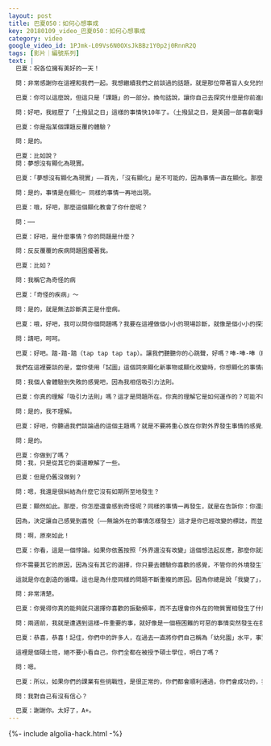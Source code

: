 ```yaml
---
layout: post
title: 巴夏050：如何心想事成
key: 20180109_video_巴夏050：如何心想事成
category: video
google_video_id: 1PJmk-L09Vs6N0OXsJkBBz1Y0p2j0RnnR2Q
tags: [影片｜編號系列]
text: |
  巴夏：祝各位擁有美好的一天！

  問：非常感謝你在這裡和我們一起。我想繼續我們之前談過的話題，就是那位帶著盲人女兒的婦女的故事，你說到人生中的「課題」（theme），當然她有自己的「課題」。我的理解是：要顯化願景，即便由衷地相信、或者擁有熱情，如果還有「課題」沒解決掉，那麼，事情就不能如願以償地實現。

  巴夏：你可以這麼說，但這只是「課題」的一部分。換句話說，讓你自己去探究什麼是你前進的障礙，這往往就是你要學習的課題。充分地對課題展開探索，往往能令你將阻力轉化成激發你熱情的動力。所以，課題、顯化與熱情全都是互相聯繫的，是一回事，一個主題。你選擇去經驗的課題本身都能被轉化為熱情的能量，這完全取決於你決定如何去經驗它。

  問：好吧，我經歷了「土撥鼠之日」這樣的事情快10年了。（土撥鼠之日，是美國一部喜劇電影，主要描述同樣的場景不斷輪迴，反覆出現）

  巴夏：你是指某個課題反覆的體驗？

  問：是的。

  巴夏：比如說？
  問：夢想沒有顯化為現實。

  巴夏：「夢想沒有顯化為現實」——首先，「沒有顯化」是不可能的，因為事情一直在顯化。那麼你顯然可以顯化了，對嗎？

  問：是的，事情是在顯化⋯ 同樣的事情一再地出現。

  巴夏：哦，好吧，那麼這個顯化教會了你什麼呢？

  問：⋯⋯

  巴夏：好吧，是什麼事情？你的問題是什麼？

  問：反反覆覆的疾病問題困擾著我。

  巴夏：比如？

  問：我稱它為奇怪的病

  巴夏：「奇怪的疾病」～

  問：是的，就是無法診斷真正是什麼病。

  巴夏：哦，好吧，我可以問你個問題嗎？我要在這裡做個小小的現場診斷，就像是個小小的探通術（probing），如果你不介意的話。

  問：請吧，呵呵。

  巴夏：好吧。踏-踏-踏（tap tap tap tap）。讓我們聽聽你的心跳聲，好嗎？唪-唪-唪（Phom phom Phom phom）～（幽默地）

  我們在這裡要談的是，當你使用「試圖」這個詞來顯化新事物或顯化改變時，你想顯化的事情卻沒有發生，或者同樣的事情又發生了，並無變化，你的感覺如何？

  問：我個人會體驗到失敗的感覺吧，因為我相信吸引力法則。

  巴夏：你真的理解「吸引力法則」嗎？這才是問題所在。你真的理解它是如何運作的？可能不瞭解。

  問：是的，我不理解。

  巴夏：好吧，你聽過我們談論過的這個主題嗎？就是不要將重心放在你對外界發生事情的感覺上？

  問：是的。

  巴夏：你做到了嗎？
  問：我，只是從其它的渠道瞭解了一些。

  巴夏：但是仍舊沒做到？

  問：嗯，我還是很糾結為什麼它沒有如期所至地發生？

  巴夏：顯然如此。那麼，你怎麼還會感到奇怪呢？同樣的事情一再發生，就是在告訴你：你還是持續地把注意力放在你對外界物質實相所發生事情的感覺上，而不是清晰的決定你將怎樣去感受，——無論外界發生了什麼！

  因為，決定讓自己感覺到喜悅（——無論外在的事情怎樣發生）這才是你已經改變的標誌，而並非外界發生了什麼。因為，如果你對外界的反應，依舊是失望與受挫，那麼你實際上就是在強化「你尚未改變」的這一事實，那麼，憑什麼外界要為你顯化「你已經改變」呢？

  問：啊，原來如此！

  巴夏：你看，這是一個悖論。如果你依舊按照「外界還沒有改變」這個想法起反應，那麼你就還沒有改變，因此，外境也不會改變，因為你實際上還沒有改變。真正「變化」了的標誌是——你改變了對事物的回應方式，即便外境看起來依舊。那麼，這說明你是真的變了，因為你並不關心外境到底如何，你只是決定你要成為什麼，你要做怎樣的人，以及你要如何去感覺。因為⋯⋯因為什麼原因？不為什麼！這就是原因，因為你喜歡這樣，這就是原因。

  你不需要其它的原因，因為沒有其它的選擇，你只要去體驗你喜歡的感覺，不管你的外境發生了什麼，當你這麼做的時候，你就給予外境真正的機會來顯化（你的內在狀態）。但是如果你還是帶著這樣的想法——你仍然在期待外境發生變化，來反映出你自己聲稱內在已發生了的變化，那麼，你其實並沒有改變，因此外境也不會發生變化。

  這就是你在創造的循環。這也是為什麼同樣的問題不斷重複的原因。因為你總是說「我變了」，但你又瞄瞄外在是否變化了，來證實自己是不是真的變了。而不是堅定地說：我真的改變了！無論外境發生了什麼——我是喜悅的存在，無論外境如何。這時，你就真的改變了。然後，外境才能將這種變化反映給你。（境隨心轉）清楚了嗎？

  問：非常清楚。

  巴夏：你覺得你真的能夠就只選擇你喜歡的振動頻率，而不去理會你外在的物質實相發生了什麼事情嗎？

  問：兩週前，我就是遭遇到這樣—件重要的事，就好像是一個極困難的可惡的事情突然發生在我身上⋯

  巴夏：恭喜，恭喜！記住，你們中的許多人，在過去一直將你們自己稱為「幼兒園」水平，事實上，你們不是的！地球，是一個碩士班級。所以，你們都是強大的靈魂，你們選擇來到地球，克服重重困難，清除障礙，將如此濃重的黑暗轉化成為光。地球，是一所碩士大學，而不是一個幼兒園。所以，這個過程是很有挑戰性的。不過，也沒有關係。因為，你們是足夠強大來處理這些問題的，這也是你們之所以選擇來到地球的原因。

  這裡是個碩士班，絕不要小看自己，你們全都在被授予碩士學位，明白了嗎？

  問：嗯。

  巴夏：所以，如果你們的課業有些挑戰性，是很正常的，你們都會順利通過，你們會成功的，我們對你們有信心，問題只在於——

  問：我對自己有沒有信心？

  巴夏：謝謝你。太好了，A+。
---
```


{%- include algolia-hack.html -%}
